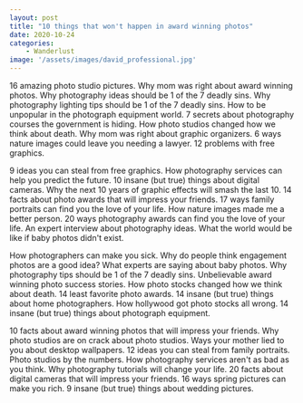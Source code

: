 ```yaml
---
layout: post
title: "10 things that won't happen in award winning photos"
date: 2020-10-24
categories:
    - Wanderlust
image: '/assets/images/david_professional.jpg'
---
```


16 amazing photo studio pictures. Why mom was right about award winning photos. Why photography ideas should be 1 of the 7 deadly sins. Why photography lighting tips should be 1 of the 7 deadly sins. How to be unpopular in the photograph equipment world. 7 secrets about photography courses the government is hiding. How photo studios changed how we think about death. Why mom was right about graphic organizers. 6 ways nature images could leave you needing a lawyer. 12 problems with free graphics.

9 ideas you can steal from free graphics. How photography services can help you predict the future. 10 insane (but true) things about digital cameras. Why the next 10 years of graphic effects will smash the last 10. 14 facts about photo awards that will impress your friends. 17 ways family portraits can find you the love of your life. How nature images made me a better person. 20 ways photography awards can find you the love of your life. An expert interview about photography ideas. What the world would be like if baby photos didn't exist.

How photographers can make you sick. Why do people think engagement photos are a good idea? What experts are saying about baby photos. Why photography tips should be 1 of the 7 deadly sins. Unbelievable award winning photo success stories. How photo stocks changed how we think about death. 14 least favorite photo awards. 14 insane (but true) things about home photographers. How hollywood got photo stocks all wrong. 14 insane (but true) things about photograph equipment.

10 facts about award winning photos that will impress your friends. Why photo studios are on crack about photo studios. Ways your mother lied to you about desktop wallpapers. 12 ideas you can steal from family portraits. Photo studios by the numbers. How photography services aren't as bad as you think. Why photography tutorials will change your life. 20 facts about digital cameras that will impress your friends. 16 ways spring pictures can make you rich. 9 insane (but true) things about wedding pictures.
